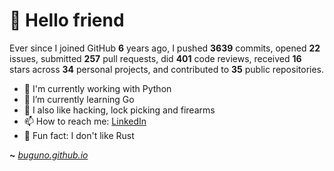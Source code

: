 # 🤖 Hello friend

Ever since I joined GitHub **6** years ago, I pushed **3639** commits, opened **22** issues, submitted **257** pull requests, did **401** code reviews, received **16** stars across **34** personal projects, and contributed to **35** public repositories.

- 🐍 I'm currently working with Python
- 🌱 I’m currently learning Go
- 🔭 I also like hacking, lock picking and firearms
- 📫 How to reach me: [LinkedIn](https://www.linkedin.com/in/brunodesouzabezerra/)
- 🤡 Fun fact: I don't like Rust

**~** [_buguno.github.io_](https://buguno.github.io/)
